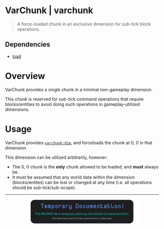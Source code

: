 
# VarChunk | varchunk
> A force-loaded chunk in an exclusive dimension for sub-tick block operations.

## Dependencies
- [load](https://github.com/sixslime/load)

# Overview
VarChunk provides a single chunk in a minimal non-gameplay dimension.

This chunk is reserved for sub-tick command operations that require blocks/entities to avoid doing such operations in gameplay-utilized dimensions.

# Usage
VarChunk provides [`varchunk:dim`](data/varchunk/dimension/dim.json), and forceloads the chunk at 0, 0 in that dimension.

This dimension can be utilized arbitrarily, however:
- The 0, 0 chunk is the **only** chunk allowed to be loaded, and **must** always be.
- It must be assumed that any world data within the dimension (blocks/entites) can be lost or changed at any time (i.e. all operations should be sub-tick/sub-scope).

___

<p align="center">
  <img src="https://raw.githubusercontent.com/sixslime/sixslime.github.io/refs/heads/main/info/logos/temporary_documentation.svg" width="75%" alt="Temporary Documentation Tag"/>
</p>
